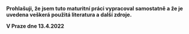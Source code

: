 ﻿---
uid: affdavit
---

**Prohlašuji, že jsem tuto maturitní práci vypracoval samostatně a že je uvedena veškerá použitá literatura a další zdroje.**

**V Praze dne 13.4.2022**
